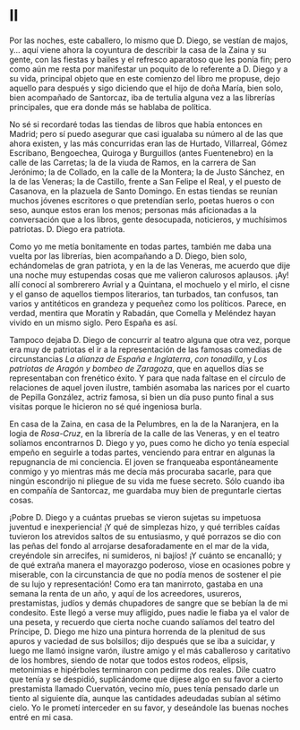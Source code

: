 # II

Por las noches, este caballero, lo mismo que D. Diego, se vestían de majos,
y... aquí viene ahora la coyuntura de describir la casa de la Zaina y su gente,
con las fiestas y bailes y el refresco aparatoso que les ponía fin; pero como
aún me resta por manifestar un poquito de lo referente a D. Diego y a su vida,
principal objeto que en este comienzo del libro me propuse, dejo aquello para
después y sigo diciendo que el hijo de doña María, bien solo, bien acompañado
de Santorcaz, iba de tertulia alguna vez a las librerías principales, que era
donde más se hablaba de política.

No sé si recordaré todas las tiendas de libros que había entonces en Madrid;
pero sí puedo asegurar que casi igualaba su número al de las que ahora existen,
y las más concurridas eran las de Hurtado, Villarreal, Gómez Escribano,
Bengoechea, Quiroga y Burguillos (antes Fuentenebro) en la calle de las
Carretas; la de la viuda de Ramos, en la carrera de San Jerónimo; la de
Collado, en la calle de la Montera; la de Justo Sánchez, en la de las Veneras;
la de Castillo, frente a San Felipe el Real, y el puesto de Casanova, en la
plazuela de Santo Domingo. En estas tiendas se reunían muchos jóvenes
escritores o que pretendían serlo, poetas hueros o con seso, aunque estos eran
los menos; personas más aficionadas a la conversación que a los libros, gente
desocupada, noticieros, y muchísimos patriotas. D. Diego era patriota.

Como yo me metía bonitamente en todas partes, también me daba una vuelta por
las librerías, bien acompañando a D. Diego, bien solo, echándomelas de gran
patriota, y en la de las Veneras, me acuerdo que dije una noche muy estupendas
cosas que me valieron calurosos aplausos. ¡Ay! allí conocí al sombrerero Avrial
y a Quintana, el mochuelo y el mirlo, el cisne y el ganso de aquellos tiempos
literarios, tan turbados, tan confusos, tan varios y antitéticos en grandeza
y pequeñez como los políticos. Parece, en verdad, mentira que Moratín
y Rabadán, que Comella y Meléndez hayan vivido en un mismo siglo. Pero España
es así.

Tampoco dejaba D. Diego de concurrir al teatro alguna que otra vez, porque era
muy de patriotas el ir a la representación de las famosas comedias de
circunstancias *La alianza de España e Inglaterra*, *con tonadilla*, y *Los
patriotas de Aragón y bombeo de Zaragoza*, que en aquellos días se
representaban con frenético éxito. Y para que nada faltase en el círculo de
relaciones de aquel joven ilustre, también asomaba las narices por el cuarto de
Pepilla González, actriz famosa, si bien un día puso punto final a sus visitas
porque le hicieron no sé qué ingeniosa burla.

En casa de la Zaina, en casa de la Pelumbres, en la de la Naranjera, en la
logia de *Rosa-Cruz*, en la librería de la calle de las Veneras, y en el teatro
solíamos encontrarnos D. Diego y yo, pues como he dicho yo tenía especial
empeño en seguirle a todas partes, venciendo para entrar en algunas la
repugnancia de mi conciencia. El joven se franqueaba espontáneamente conmigo
y yo mientras más me decía más procuraba sacarle, para que ningún escondrijo ni
pliegue de su vida me fuese secreto. Sólo cuando iba en compañía de Santorcaz,
me guardaba muy bien de preguntarle ciertas cosas.

¡Pobre D. Diego y a cuántas pruebas se vieron sujetas su impetuosa juventud
e inexperiencia! ¡Y qué de simplezas hizo, y qué terribles caídas tuvieron los
atrevidos saltos de su entusiasmo, y qué porrazos se dio con las peñas del
fondo al arrojarse desaforadamente en el mar de la vida, creyéndole sin
arrecifes, ni sumideros, ni bajíos! ¡Y cuánto se encanalló; y de qué extraña
manera el mayorazgo poderoso, viose en ocasiones pobre y miserable, con la
circunstancia de que no podía menos de sostener el pie de su lujo
y representación! Como era tan manirroto, gastaba en una semana la renta de un
año, y aquí de los acreedores, usureros, prestamistas, judíos y demás
chupadores de sangre que se bebían la de mi condesito. Este llegó a verse muy
afligido, pues nadie le fiaba ya el valor de una peseta, y recuerdo que cierta
noche cuando salíamos del teatro del Príncipe, D. Diego me hizo una pintura
horrenda de la plenitud de sus apuros y vaciedad de sus bolsillos; dijo después
que se iba a suicidar, y luego me llamó insigne varón, ilustre amigo y el más
caballeroso y caritativo de los hombres, siendo de notar que todos estos
rodeos, elipsis, metonimias e hipérboles terminaron con pedirme dos reales.
Dile cuatro que tenía y se despidió, suplicándome que dijese algo en su favor
a cierto prestamista llamado Cuervatón, vecino mío, pues tenía pensado darle un
tiento al siguiente día, aunque las cantidades adeudadas subían al sétimo
cielo. Yo le prometí interceder en su favor, y deseándole las buenas noches
entré en mi casa.
